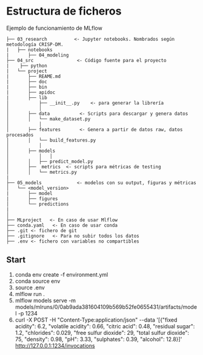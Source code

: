 # Estructura de ficheros
Ejemplo de funcionamiento de MLflow
```
├── 03_research          <- Jupyter notebooks. Nombrados según metodología CRISP-DM.
|   ├── notebooks
|       ├── 04_modeling
├── 04_src                <- Código fuente para el proyecto
|    ├── python
|	└── project
|		├── REAME.md
|		├── doc
|		├── bin
|		├── apidoc
|		├── lib
│	    	├── __init__.py    <- para generar la librería
│	    	│
│  		├── data           <- Scripts para descargar y genera datos
│  		│   └── make_dataset.py
│	    	│
│	   	├── features       <- Genera a partir de datos raw, datos procesados
│		│   └── build_features.py
│	        │
│		├── models         
│	    	│   │                 
│		│   ├── predict_model.py
│		├──  metrics  <- scripts para métricas de testing
│		│   └── metrics.py
|
├── 05_models             <- modelos con su output, figuras y métricas
│   └── <model_version> 
|		├── model
|		├── figures
│   	└── predictions
|
│
├── MLproject   <- En caso de usar Mlflow
├── conda.yaml   <- En caso de usar conda
├── .git <- fichero de git
├── .gitignore   <- Para no subir todos los datos
├── .env <- fichero con variables no compartibles			
```

## Start
1. conda env create -f environment.yml
2. conda source env
3. source .env 
4. mlflow run .
5. mlflow models serve -m models/mlruns/0/0ab9ada381604109b569b52fe0655431/artifacts/model -p 1234
6. curl -X POST -H "Content-Type:application/json" --data '[{"fixed acidity": 6.2, "volatile acidity": 0.66, "citric acid": 0.48, "residual sugar": 1.2, "chlorides": 0.029, "free sulfur dioxide": 29, "total sulfur dioxide": 75, "density": 0.98, "pH": 3.33, "sulphates": 0.39, "alcohol": 12.8}]' http://127.0.0.1:1234/invocations


